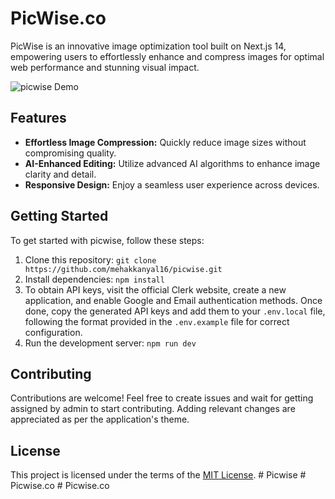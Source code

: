 # PicWise.co

PicWise is an innovative image optimization tool built on Next.js 14, empowering users to effortlessly enhance and compress images for optimal web performance and stunning visual impact.

![picwise Demo](https://github.com/mehakkanyal16/picwise/blob/main/public/assets/picwise-home.png)

## Features

- **Effortless Image Compression:** Quickly reduce image sizes without compromising quality.
- **AI-Enhanced Editing:** Utilize advanced AI algorithms to enhance image clarity and detail.
- **Responsive Design:** Enjoy a seamless user experience across devices.

## Getting Started

To get started with picwise, follow these steps:

1. Clone this repository: `git clone https://github.com/mehakkanyal16/picwise.git`
2. Install dependencies: `npm install`
3. To obtain API keys, visit the official Clerk website, create a new application, and enable Google and Email authentication methods. Once done, copy the generated API keys and add them to your `.env.local` file, following the format provided in the `.env.example` file for correct configuration.
4. Run the development server: `npm run dev`

## Contributing

Contributions are welcome! Feel free to create issues and wait for getting assigned by admin to start contributing. Adding relevant changes are appreciated as per the application's theme.

## License

This project is licensed under the terms of the [MIT License](LICENSE).
#   P i c w i s e 
 
 #   P i c w i s e . c o 
 
 #   P i c w i s e . c o 
 
 
